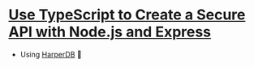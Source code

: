 # [Use TypeScript to Create a Secure API with Node.js and Express](https://auth0.com/blog/use-typescript-to-create-a-secure-api-with-nodejs-and-express-getting-started/)

- Using [HarperDB](https://harperdb.io/) 🦄
